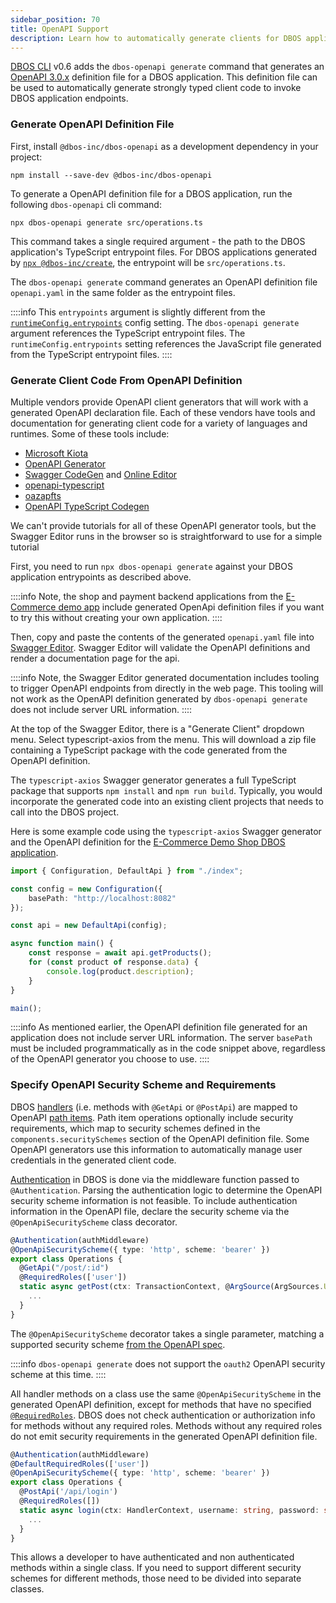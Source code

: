 ```yaml
---
sidebar_position: 70
title: OpenAPI Support
description: Learn how to automatically generate clients for DBOS applications.
---
```


[DBOS CLI](../../reference/tools/cli.md) v0.6 adds the `dbos-openapi generate` command that generates an [OpenAPI 3.0.x](https://www.openapis.org/) definition file for a DBOS application.
This definition file can be used to automatically generate strongly typed client code to invoke DBOS application endpoints.

### Generate OpenAPI Definition File

First, install `@dbos-inc/dbos-openapi` as a development dependency in your project:
```shell
npm install --save-dev @dbos-inc/dbos-openapi
```

To generate a OpenAPI definition file for a DBOS application, run the following `dbos-openapi` cli command:

```shell
npx dbos-openapi generate src/operations.ts
```

This command takes a single required argument - the path to the DBOS application's TypeScript entrypoint files.
For DBOS applications generated by [`npx @dbos-inc/create`](../../reference/tools/cli.md#npx-dbos-inccreate), the entrypoint will be `src/operations.ts`.

The `dbos-openapi generate` command generates an OpenAPI definition file `openapi.yaml` in the same folder as the entrypoint files.

::::info
This `entrypoints` argument is slightly different from the [`runtimeConfig.entrypoints`](../../reference/configuration.md#runtime) config setting.
The `dbos-openapi generate` argument references the TypeScript entrypoint files.
The `runtimeConfig.entrypoints` setting references the JavaScript file generated from the TypeScript entrypoint files.
::::

### Generate Client Code From OpenAPI Definition

Multiple vendors provide OpenAPI client generators that will work with a generated OpenAPI declaration file.
Each of these vendors have tools and documentation for generating client code for a variety of languages and runtimes.
Some of these tools include:

* [Microsoft Kiota](https://learn.microsoft.com/en-us/openapi/kiota/overview)
* [OpenAPI Generator](https://openapi-generator.tech/)
* [Swagger CodeGen](https://swagger.io/tools/swagger-codegen/) and [Online Editor](https://editor.swagger.io/)
* [openapi-typescript](https://openapi-ts.pages.dev/)
* [oazapfts](https://github.com/oazapfts/oazapfts)
* [OpenAPI TypeScript Codegen](https://github.com/ferdikoomen/openapi-typescript-codegen)

We can't provide tutorials for all of these OpenAPI generator tools, but the Swagger Editor runs in the browser so is straightforward to use for a simple tutorial

First, you need to run `npx dbos-openapi generate` against your DBOS application entrypoints as described above.

::::info
Note, the shop and payment backend applications from the [E-Commerce demo app](https://github.com/dbos-inc/dbos-demo-apps/tree/main/typescript/e-commerce)
include generated OpenApi definition files if you want to try this without creating your own application.
::::

Then, copy and paste the contents of the generated `openapi.yaml` file into [Swagger Editor](https://editor.swagger.io/).
Swagger Editor will validate the OpenAPI definitions and render a documentation page for the api.

::::info
Note, the Swagger Editor generated documentation includes tooling to trigger OpenAPI endpoints from directly in the web page.
This tooling will not work as the OpenAPI definition generated by `dbos-openapi generate` does not include server URL information.
::::

At the top of the Swagger Editor, there is a "Generate Client" dropdown menu. Select typescript-axios from the menu.
This will download a zip file containing a TypeScript package with the code generated from the OpenAPI definition.

The `typescript-axios` Swagger generator generates a full TypeScript package that supports `npm install` and `npm run build`.
Typically, you would incorporate the generated code into an existing client projects that needs to call into the DBOS project.

Here is some example code using the `typescript-axios` Swagger generator and the OpenAPI definition for the [E-Commerce Demo Shop DBOS application](https://github.com/dbos-inc/dbos-demo-apps/tree/main/typescript/e-commerce/shop-backend).


```ts
import { Configuration, DefaultApi } from "./index";

const config = new Configuration({
    basePath: "http://localhost:8082"
});

const api = new DefaultApi(config);

async function main() {
    const response = await api.getProducts();
    for (const product of response.data) {
        console.log(product.description);
    }
}

main();
```

::::info
As mentioned earlier, the OpenAPI definition file generated for an application does not include server URL information.
The server `basePath` must be included programmatically as in the code snippet above, regardless of the OpenAPI generator you choose to use.
::::

### Specify OpenAPI Security Scheme and Requirements

DBOS [handlers](http://localhost:3000/tutorials/http-serving-tutorial#handlers) (i.e. methods with `@GetApi` or `@PostApi`)
are mapped to OpenAPI [path items](https://spec.openapis.org/oas/v3.0.3#path-item-object).
Path item operations optionally include security requirements, which map to security schemes defined in the
`components.securitySchemes` section of the  OpenAPI definition file.
Some OpenAPI generators use this information to automatically manage user credentials in the generated client code.

[Authentication](../crosscutting/authentication-authorization.md) in DBOS is done via the middleware function passed to `@Authentication`.
Parsing the authentication logic to determine the OpenAPI security scheme information is not feasible.
To include authentication information in the OpenAPI file, declare the security scheme via the `@OpenApiSecurityScheme` class decorator.

```typescript
@Authentication(authMiddleware)
@OpenApiSecurityScheme({ type: 'http', scheme: 'bearer' })
export class Operations {
  @GetApi("/post/:id")
  @RequiredRoles(['user'])
  static async getPost(ctx: TransactionContext, @ArgSource(ArgSources.URL) id: string) {
    ...
  }
}
```

The `@OpenApiSecurityScheme` decorator takes a single parameter, matching a supported security scheme
[from the OpenAPI spec](https://spec.openapis.org/oas/v3.0.3#security-scheme-object).

::::info
`dbos-openapi generate` does not support the `oauth2` OpenAPI security scheme at this time.
::::

All handler methods on a class use the same `@OpenApiSecurityScheme` in the generated OpenAPI definition,
except for methods that have no specified [`@RequiredRoles`](../crosscutting/authentication-authorization#authorization-decorators).
DBOS does not check authentication or authorization info for methods without any required roles.
Methods without any required roles do not emit security requirements in the generated OpenAPI definition file.


```typescript
@Authentication(authMiddleware)
@DefaultRequiredRoles(['user'])
@OpenApiSecurityScheme({ type: 'http', scheme: 'bearer' })
export class Operations {
  @PostApi('/api/login')
  @RequiredRoles([])
  static async login(ctx: HandlerContext, username: string, password: string) {
    ...
  }
}
```

This allows a developer to have authenticated and non authenticated methods within a single class.
If you need to support different security schemes for different methods, those need to be divided into separate classes.

